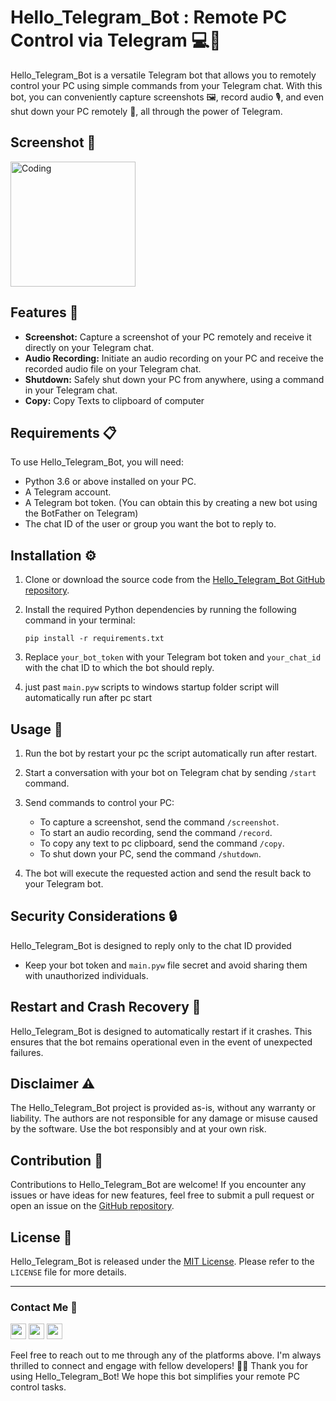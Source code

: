 # Hello_Telegram_Bot : Remote PC Control via Telegram 💻📱

Hello_Telegram_Bot is a versatile Telegram bot that allows you to remotely control your PC using simple commands from your Telegram chat. With this bot, you can conveniently capture screenshots 🖼️, record audio 🎙️, and even shut down your PC remotely 🚀, all through the power of Telegram.
## Screenshot 📸
<img align="center" alt="Coding" width="200" src="https://github.com/imraj569/InstaLoader/assets/53007802/4a5f115a-0c40-4af7-b213-baa35e00e6e6">

## Features 🚀

- **Screenshot:** Capture a screenshot of your PC remotely and receive it directly on your Telegram chat.
- **Audio Recording:** Initiate an audio recording on your PC and receive the recorded audio file on your Telegram chat.
- **Shutdown:** Safely shut down your PC from anywhere, using a command in your Telegram chat.
- **Copy:** Copy Texts to clipboard of computer

## Requirements 📋

To use Hello_Telegram_Bot, you will need:

- Python 3.6 or above installed on your PC.
- A Telegram account.
- A Telegram bot token. (You can obtain this by creating a new bot using the BotFather on Telegram)
- The chat ID of the user or group you want the bot to reply to.

## Installation ⚙️

1. Clone or download the source code from the [Hello_Telegram_Bot GitHub repository](https://github.com/imraj569/Hello_Telegram_Bot).

2. Install the required Python dependencies by running the following command in your terminal:

   ```shell
   pip install -r requirements.txt
   ```

3. Replace `your_bot_token` with your Telegram bot token and `your_chat_id` with the chat ID to which the bot should reply.
4. just past `main.pyw` scripts to windows startup folder script will automatically run after pc start

## Usage 🚀

1. Run the bot by restart your pc the script automatically run after restart.

2. Start a conversation with your bot on Telegram chat by sending `/start` command.

3. Send commands to control your PC:

   - To capture a screenshot, send the command `/screenshot`.
   - To start an audio recording, send the command `/record`.
   - To copy any text to pc clipboard, send the command `/copy`.
   - To shut down your PC, send the command `/shutdown`.

4. The bot will execute the requested action and send the result back to your Telegram bot.

## Security Considerations 🔒

Hello_Telegram_Bot is designed to reply only to the chat ID provided

- Keep your bot token and `main.pyw` file secret and avoid sharing them with unauthorized individuals.

## Restart and Crash Recovery 🔄

Hello_Telegram_Bot is designed to automatically restart if it crashes. This ensures that the bot remains operational even in the event of unexpected failures.

## Disclaimer ⚠️

The Hello_Telegram_Bot project is provided as-is, without any warranty or liability. The authors are not responsible for any damage or misuse caused by the software. Use the bot responsibly and at your own risk.

## Contribution 🤝

Contributions to Hello_Telegram_Bot are welcome! If you encounter any issues or have ideas for new features, feel free to submit a pull request or open an issue on the [GitHub repository](https://github.com/imraj569/Hello_Telegram_Bot).

## License 📄

Hello_Telegram_Bot is released under the [MIT License](https://opensource.org/licenses/MIT). Please refer to the `LICENSE` file for more details.

---
### Contact Me 📱

[<img src="https://cdn.icon-icons.com/icons2/1488/PNG/512/5293-facebook_102565.png" width="25px">](https://fb.com/im.raj.569)
[<img src="https://cdn.icon-icons.com/icons2/122/PNG/512/twitter_socialnetwork_20007.png" width="25px">](https://twitter.com/imraj569)
[<img src="https://cdn.icon-icons.com/icons2/1183/PNG/512/1490133459-social-icons04_82211.png" width="25px">](https://instagram.com/im.raj.569)

Feel free to reach out to me through any of the platforms above. I'm always thrilled to connect and engage with fellow developers! 🤝🌟
Thank you for using Hello_Telegram_Bot! We hope this bot simplifies your remote PC control tasks.
